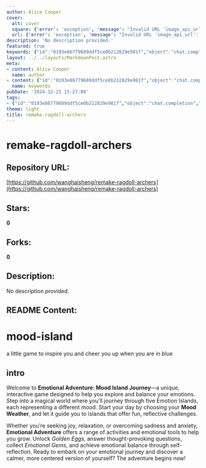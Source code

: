 ```yaml
---
author: Alice Cooper
cover:
  alt: cover
  square: {'error': 'exception', 'message': "Invalid URL 'image_api_url': No scheme supplied. Perhaps you meant https://image_api_url?"}
  url: {'error': 'exception', 'message': "Invalid URL 'image_api_url': No scheme supplied. Perhaps you meant https://image_api_url?"}
description: 'No description provided.'
featured: true
keywords: {"id":"0193e86779689ddf5ce0b212829e981f","object":"chat.completion","created":1734770915,"model":"Qwen/Qwen2.5-7B-Instruct","choices":[{"index":0,"message":{"role":"assistant","content":"### Keywords:\n- remake\n- ragdoll archers\n- game\n- inspiration\n- mood regulation\n- emotional balance\n- mood islands\n- adventure\n- reflection\n- challenges\n- emotional tools\n- self-reflection\n- joy\n- relaxation\n- sadness\n- anxiety\n- journey\n- emotional growth\n- activities\n- golden eggs\n- emotional gems\n\n### Tags:\n- #mood-island\n- #emotional-adventure\n- #self-help-game\n- #emotional-balancing\n- #mood-regulation\n- #self-reflection\n- #interactive-game\n- #emotional-tools\n- #journey\n- #fun-challenges"},"finish_reason":"stop"}],"usage":{"prompt_tokens":231,"completion_tokens":142,"total_tokens":373},"system_fingerprint":""}
layout: ../../layouts/MarkdownPost.astro
meta:
- content: Alice Cooper
  name: author
- content: {"id":"0193e86779689ddf5ce0b212829e981f","object":"chat.completion","created":1734770915,"model":"Qwen/Qwen2.5-7B-Instruct","choices":[{"index":0,"message":{"role":"assistant","content":"### Keywords:\n- remake\n- ragdoll archers\n- game\n- inspiration\n- mood regulation\n- emotional balance\n- mood islands\n- adventure\n- reflection\n- challenges\n- emotional tools\n- self-reflection\n- joy\n- relaxation\n- sadness\n- anxiety\n- journey\n- emotional growth\n- activities\n- golden eggs\n- emotional gems\n\n### Tags:\n- #mood-island\n- #emotional-adventure\n- #self-help-game\n- #emotional-balancing\n- #mood-regulation\n- #self-reflection\n- #interactive-game\n- #emotional-tools\n- #journey\n- #fun-challenges"},"finish_reason":"stop"}],"usage":{"prompt_tokens":231,"completion_tokens":142,"total_tokens":373},"system_fingerprint":""}
  name: keywords
pubDate: '2024-12-21 15:27:08'
tags:
- {"id":"0193e86779689ddf5ce0b212829e981f","object":"chat.completion","created":1734770915,"model":"Qwen/Qwen2.5-7B-Instruct","choices":[{"index":0,"message":{"role":"assistant","content":"### Keywords:\n- remake\n- ragdoll archers\n- game\n- inspiration\n- mood regulation\n- emotional balance\n- mood islands\n- adventure\n- reflection\n- challenges\n- emotional tools\n- self-reflection\n- joy\n- relaxation\n- sadness\n- anxiety\n- journey\n- emotional growth\n- activities\n- golden eggs\n- emotional gems\n\n### Tags:\n- #mood-island\n- #emotional-adventure\n- #self-help-game\n- #emotional-balancing\n- #mood-regulation\n- #self-reflection\n- #interactive-game\n- #emotional-tools\n- #journey\n- #fun-challenges"},"finish_reason":"stop"}],"usage":{"prompt_tokens":231,"completion_tokens":142,"total_tokens":373},"system_fingerprint":""}
theme: light
title: remake-ragdoll-archers
---
```


# remake-ragdoll-archers

## Repository URL: 
[https://github.com/wanghaisheng/remake-ragdoll-archers](https://github.com/wanghaisheng/remake-ragdoll-archers)

## Stars: 
**0**

## Forks: 
**0**

## Description: 
No description provided.

## README Content: 
# mood-island
a little game to inspire you and cheer you up when you are in blue


## intro

Welcome to **Emotional Adventure: Mood Island Journey**—a unique, interactive game designed to help you explore and balance your emotions. Step into a magical world where you’ll journey through five Emotion Islands, each representing a different mood. Start your day by choosing your **Mood Weather**, and let it guide you to islands that offer fun, reflective challenges. 

Whether you’re seeking joy, relaxation, or overcoming sadness and anxiety, **Emotional Adventure** offers a range of activities and emotional tools to help you grow. Unlock *Golden Eggs*, answer thought-provoking questions, collect *Emotional Gems*, and achieve emotional balance through self-reflection. Ready to embark on your emotional journey and discover a calmer, more centered version of yourself? The adventure begins now!

